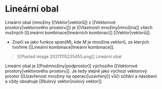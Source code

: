 # Lineární obal
Lineární obal (množiny [[Vektor|vektorů]] z [[Vektorové prostory|vektorového prostoru]]) je [[Vlastnosti množiny|množina]] všech možných [[Lineární kombinace|lineárních kombinací]] [[Vektor|vektorů]].

- Značí se jako funkce $span(M)$, kde $M$ je množina vektorů, ze kterých tvoříme [[Lineární kombinace|lineární kombinace]].

>![[Pasted image 20211115235455.png]]
>Lineární obal

Lineární obal je [[Podmnožiny|podprostor]]  výchozího [[Vektorové prostory|vektorového prostoru]]. Je tedy stejně jako výchozí vektorový prostor [[Uzavřenost množiny na operaci|uzavřený]] vůči sčítání a násobení a vždy obsahuje [[Nulový vektor|nulový vektor]]